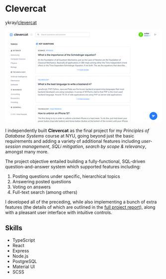 # Clevercat
ykray/[clevercat](https://github.com/ykray/Clevercat)

![clevercat-screenshot](/assets/clevercat-ss.png)

I independently built **Clevercat** as the final project for my _Principles of Database Systems_ course at NYU, going beyond just the basic requirements and adding a variety of additional features including _user-session management_, _SQLi mitigation_, _search by scope & relevancy_, amongst many more.

The project objective entailed building a fully-functional, SQL-driven question-and-answer system which supported features including:

1. Posting questions under specific, hierarchical topics
2. Answering posted questions
3. Voting on answers
4. Full-text search (among others)

I developed all of the preceding, while also implementing a bunch of extra features (the details of which are outlined in the [full project report](https://docs.google.com/document/d/1zMaOHhK5QVISJhw-zEy4btloMn8hCeytYXa21A--pWg/edit?usp=sharing)), along with a pleasant user interface with intuitive controls.

## Skills

- TypeScript
- React
- Express
- Node.js
- PostgreSQL
- Material UI
- SCSS
